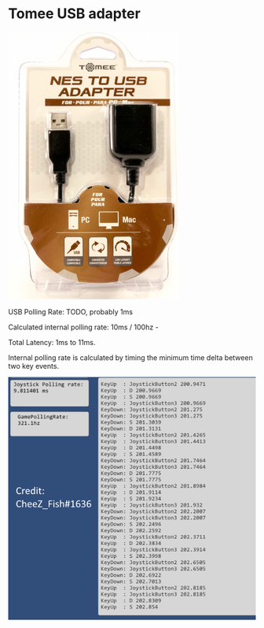 Tomee USB adapter
===

![image](https://github.com/alex-ong/NESControllerReviews/raw/master/Adapter/Tomee0.png)

USB Polling Rate: TODO, probably 1ms

Calculated internal polling rate: 10ms / 100hz -

Total Latency: 1ms to 11ms.

Internal polling rate is calculated by timing the minimum time delta between two key events.

![image](https://github.com/alex-ong/NESControllerReviews/raw/master/Adapter/Tomee1.png)
